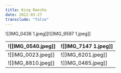```yaml
---
title: King Rancho
date: 2022-03-27
transclude: "false"
---
```

![[IMG_0438 1.jpeg]]![[IMG_9597 1.jpeg]]

| ![[IMG_0540.jpeg]] | ![[IMG_7147 1.jpeg]] |
| ------------------ | -------------------- |
| ![[IMG_0023.jpeg]] | ![[IMG_6201.jpeg]]   |
| ![[IMG_8810.jpeg]] | ![[IMG_0485.jpeg]]   |
